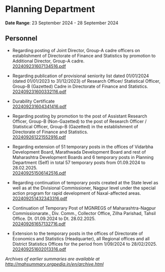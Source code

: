 # Planning Department

**Date Range**: 23 September 2024 - 28 September 2024


## Personnel
- Regarding posting of Joint Director, Group-A cadre officers on establishment of Directorate of Finance and Statistics by promotion to Additional Director, Group-A cadre.\
  [202409231607134516.pdf](https://gr.maharashtra.gov.in/Site/Upload/Government%20Resolutions/English/202409231607134516.pdf)

- Regarding publication of provisional seniority list dated 01/01/2024 (dated 01/01/2023 to 31/12/2023) of Research Officer/ Statistical Officer, Group-B (Gazetted) Cadre in Directorate of Finance and Statistics.\
  [202409231600332116.pdf](https://gr.maharashtra.gov.in/Site/Upload/Government%20Resolutions/English/202409231600332116.pdf)

- Durability Certificate\
  [202409231604341416.pdf](https://gr.maharashtra.gov.in/Site/Upload/Government%20Resolutions/English/202409231604341416.pdf)

- Regarding posting by promotion to the post of Assistant Research Officer, Group-B (Non-Gazetted) to the post of Research Officer / Statistical Officer, Group-B (Gazetted) in the establishment of Directorate of Finance and Statistics.\
  [202409261221552916.pdf](https://gr.maharashtra.gov.in/Site/Upload/Government%20Resolutions/English/202409261221552916.pdf)

- Regarding extension of 51 temporary posts in the offices of Vidarbha Development Board, Marathwada Development Board and rest of Maharashtra Development Boards and 6 temporary posts in Planning Department (Self) in total 57 temporary posts from 01.09.2024 to 28.02.2025.\
  [202409251506142516.pdf](https://gr.maharashtra.gov.in/Site/Upload/Government%20Resolutions/English/202409251506142516.pdf)

- Regarding continuation of temporary posts created at the State level as well as at the Divisional Commissioner, Nagpur level under the special action program for rapid development of Naxal-affected areas.\
  [202409251432343316.pdf](https://gr.maharashtra.gov.in/Site/Upload/Government%20Resolutions/English/202409251432343316.pdf)

- Continuation of Temporary Post of MGNREGS of Maharashtra-Nagpur Commissionarate., Div. Comm., Collector Office, Zilha Parishad, Tahsil Office. Dt. 01.09.2024 to Dt. 28.02.2025.\
  [202409261657132716.pdf](https://gr.maharashtra.gov.in/Site/Upload/Government%20Resolutions/English/202409261657132716.pdf)

- Extension to the temporary posts in the offices of Directorate of Economics and Statistics (Headquarter), all Regional offices and all District Statistics Offices for the period from 1/09/2024 to 28/02/2025.\
  [202409251602013316.pdf](https://gr.maharashtra.gov.in/Site/Upload/Government%20Resolutions/English/202409251602013316.pdf)


*Archives of earlier summaries are available at http://mahsummary.orgpedia.in/en/archive.html*
